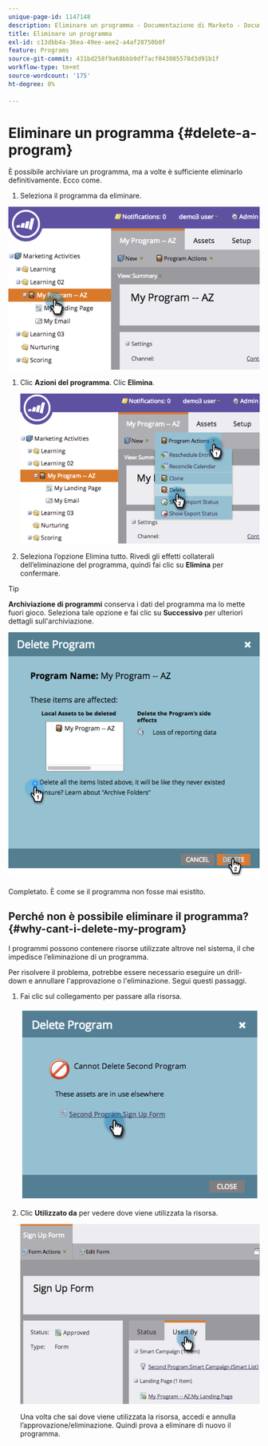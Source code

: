 ```yaml
---
unique-page-id: 1147148
description: Eliminare un programma - Documentazione di Marketo - Documentazione del prodotto
title: Eliminare un programma
exl-id: c13dbb4a-36ea-49ee-aee2-a4af28750b0f
feature: Programs
source-git-commit: 431bd258f9a68bbb9df7acf043085578d3d91b1f
workflow-type: tm+mt
source-wordcount: '175'
ht-degree: 0%

---
```


# Eliminare un programma {#delete-a-program}

È possibile archiviare un programma, ma a volte è sufficiente eliminarlo definitivamente. Ecco come.

1. Seleziona il programma da eliminare.

![](assets/image2014-9-23-15-3a40-3a57.png)

1. Clic **Azioni del programma**. Clic **Elimina**.

   ![](assets/image2014-9-23-15-3a41-3a11.png)

1. Seleziona l’opzione Elimina tutto. Rivedi gli effetti collaterali dell’eliminazione del programma, quindi fai clic su **Elimina** per confermare.

>[!TIP]
>
>**Archiviazione di programmi** conserva i dati del programma ma lo mette fuori gioco. Seleziona tale opzione e fai clic su **Successivo** per ulteriori dettagli sull&#39;archiviazione.

![](assets/2017-05-05-15-04-15.png)

Completato. È come se il programma non fosse mai esistito.

## Perché non è possibile eliminare il programma? {#why-cant-i-delete-my-program}

I programmi possono contenere risorse utilizzate altrove nel sistema, il che impedisce l’eliminazione di un programma.

Per risolvere il problema, potrebbe essere necessario eseguire un drill-down e annullare l&#39;approvazione o l&#39;eliminazione. Segui questi passaggi.

1. Fai clic sul collegamento per passare alla risorsa.

   ![](assets/image2014-9-23-15-3a42-3a10.png)

1. Clic **Utilizzato da** per vedere dove viene utilizzata la risorsa.

   ![](assets/image2014-9-23-15-3a42-3a57.png)

   Una volta che sai dove viene utilizzata la risorsa, accedi e annulla l’approvazione/eliminazione. Quindi prova a eliminare di nuovo il programma.
